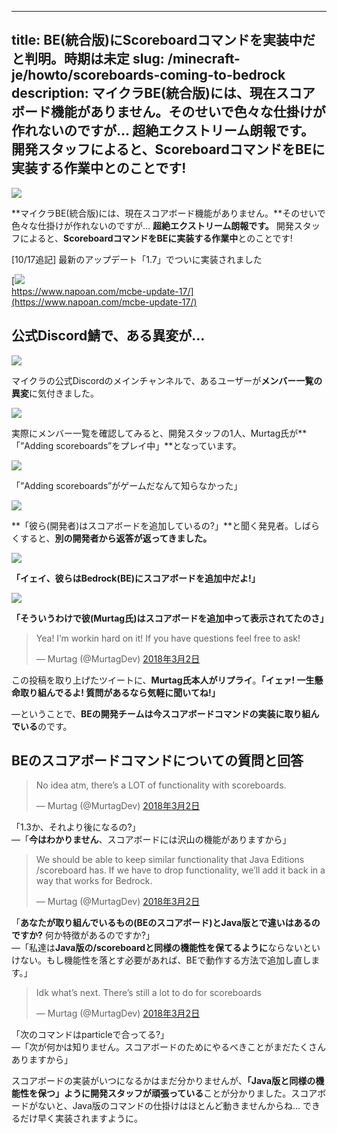 
---
title: BE(統合版)にScoreboardコマンドを実装中だと判明。時期は未定
slug: /minecraft-je/howto/scoreboards-coming-to-bedrock
description: マイクラBE(統合版)には、現在スコアボード機能がありません。そのせいで色々な仕掛けが作れないのですが… 超絶エクストリーム朗報です。 開発スタッフによると、ScoreboardコマンドをBEに実装する作業中とのことです!
---

![](https://cdn-ak.f.st-hatena.com/images/fotolife/s/sasigume/20210208/20210208105315.png)

**マイクラBE(統合版)には、現在スコアボード機能がありません。**そのせいで色々な仕掛けが作れないのですが… **超絶エクストリーム朗報です。** 開発スタッフによると、**ScoreboardコマンドをBEに実装する作業中**とのことです!

\[10/17追記\] 最新のアップデート「1.7」でついに実装されました

[![](https://cdn-ak.f.st-hatena.com/images/fotolife/s/sasigume/20210208/20210208101310.png)  
https://www.napoan.com/mcbe-update-17/](https://www.napoan.com/mcbe-update-17/)

## 公式Discord鯖で、ある異変が…

![](https://cdn-ak.f.st-hatena.com/images/fotolife/s/sasigume/20210208/20210208114919.png)

マイクラの公式Discordのメインチャンネルで、あるユーザーが**メンバー一覧の異変**に気付きました。

![](https://cdn-ak.f.st-hatena.com/images/fotolife/s/sasigume/20210208/20210208114916.png)

実際にメンバー一覧を確認してみると、開発スタッフの1人、Murtag氏が**「”Adding scoreboards”をプレイ中」**となっています。

![](https://cdn-ak.f.st-hatena.com/images/fotolife/s/sasigume/20210208/20210208114922.png)

「”Adding scoreboards”がゲームだなんて知らなかった」

![](https://cdn-ak.f.st-hatena.com/images/fotolife/s/sasigume/20210208/20210208114925.png)

**「彼ら(開発者)はスコアボードを追加しているの?」**と聞く発見者。しばらくすると、**別の開発者から返答が返ってきました。**

![](https://cdn-ak.f.st-hatena.com/images/fotolife/s/sasigume/20210208/20210208114928.png)

**「イェイ、彼らはBedrock(BE)にスコアボードを追加中だよ!」**

![](https://cdn-ak.f.st-hatena.com/images/fotolife/s/sasigume/20210208/20210208114931.png)

**「そういうわけで彼(Murtag氏)はスコアボードを追加中って表示されてたのさ」**

> Yea! I’m workin hard on it! If you have questions feel free to ask!
> 
> — Murtag (@MurtagDev) [2018年3月2日](https://twitter.com/MurtagDev/status/969624618678992897?ref_src=twsrc%5Etfw)

この投稿を取り上げたツイートに、**Murtag氏本人がリプライ**。**「イェァ! 一生懸命取り組んでるよ! 質問があるなら気軽に聞いてね!」**

―ということで、**BEの開発チームは今スコアボードコマンドの実装に取り組んでいる**のです。

## BEのスコアボードコマンドについての質問と回答

> No idea atm, there’s a LOT of functionality with scoreboards.
> 
> — Murtag (@MurtagDev) [2018年3月2日](https://twitter.com/MurtagDev/status/969628697077587968?ref_src=twsrc%5Etfw)

「1.3か、それより後になるの?」  
―「**今はわかりません**、スコアボードには沢山の機能がありますから」

> We should be able to keep similar functionality that Java Editions /scoreboard has. If we have to drop functionality, we’ll add it back in a way that works for Bedrock.
> 
> — Murtag (@MurtagDev) [2018年3月2日](https://twitter.com/MurtagDev/status/969628097556303872?ref_src=twsrc%5Etfw)

「**あなたが取り組んでいるもの(BEのスコアボード)とJava版とで違いはあるのですか?** 何か特徴があるのですか?」  
―「私達は**Java版の/scoreboardと同様の機能性を保てるように**ならないといけない。もし機能性を落とす必要があれば、BEで動作する方法で追加し直します。」

> Idk what’s next. There’s still a lot to do for scoreboards
> 
> — Murtag (@MurtagDev) [2018年3月2日](https://twitter.com/MurtagDev/status/969658012297080832?ref_src=twsrc%5Etfw)

「次のコマンドはparticleで合ってる?」  
―「次が何かは知りません。スコアボードのためにやるべきことがまだたくさんありますから」

スコアボードの実装がいつになるかはまだ分かりませんが、**「Java版と同様の機能性を保つ」ように開発スタッフが頑張っている**ことが分かりました。スコアボードがないと、Java版のコマンドの仕掛けはほとんど動きませんからね… できるだけ早く実装されますように。
